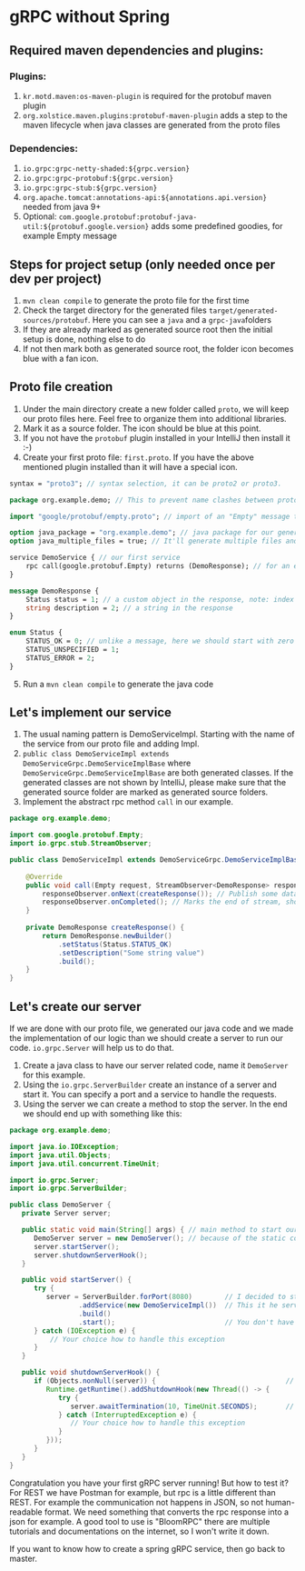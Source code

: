 # gRPC without Spring
## Required maven dependencies and plugins:
### Plugins:
1. `kr.motd.maven:os-maven-plugin` is required for the protobuf maven plugin
2. `org.xolstice.maven.plugins:protobuf-maven-plugin` adds a step to the maven lifecycle when java classes are generated from the proto files

### Dependencies:
1. `io.grpc:grpc-netty-shaded:${grpc.version}`
2. `io.grpc:grpc-protobuf:${grpc.version}`
3. `io.grpc:grpc-stub:${grpc.version}`
4. `org.apache.tomcat:annotations-api:${annotations.api.version}` needed from java 9+
5. Optional: `com.google.protobuf:protobuf-java-util:${protobuf.google.version}` adds some predefined goodies, for example Empty message

## Steps for project setup (only needed once per dev per project)
1. `mvn clean compile` to generate the proto file for the first time
2. Check the target directory for the generated files `target/generated-sources/protobuf`. Here you can see a `java` and a `grpc-java`folders
3. If they are already marked as generated source root then the initial setup is done, nothing else to do
4. If not then mark both as generated source root, the folder icon becomes blue with a fan icon.

## Proto file creation
1. Under the main directory create a new folder called `proto`, we will keep our proto files here. Feel free to organize them into additional libraries.
2. Mark it as a source folder. The icon should be blue at this point.
3. If you not have the `protobuf` plugin installed in your IntelliJ then install it :-)
4. Create your first proto file: `first.proto`. If you have the above mentioned plugin installed than it will have a special icon.

```protobuf
syntax = "proto3"; // syntax selection, it can be proto2 or proto3.

package org.example.demo; // This to prevent name clashes between protocol message types.

import "google/protobuf/empty.proto"; // import of an "Empty" message to be used in our messages. Needs the "com.google.protobuf:protobuf-java-util" dependency

option java_package = "org.example.demo"; // java package for our generated code
option java_multiple_files = true; // It'll generate multiple files and not one for all class

service DemoService { // our first service
    rpc call(google.protobuf.Empty) returns (DemoResponse); // for an empty call we should response with a DemoResponse message
}

message DemoResponse {
    Status status = 1; // a custom object in the response, note: index must be a positive integer
    string description = 2; // a string in the response
}

enum Status {
    STATUS_OK = 0; // unlike a message, here we should start with zero index
    STATUS_UNSPECIFIED = 1;
    STATUS_ERROR = 2;
}
```
5. Run a `mvn clean compile` to generate the java code

## Let's implement our service
1. The usual naming pattern is DemoServiceImpl. Starting with the name of the service from our proto file and adding Impl.
2. `public class DemoServiceImpl extends DemoServiceGrpc.DemoServiceImplBase` where `DemoServiceGrpc.DemoServiceImplBase` are both generated classes.
   If the generated classes are not shown by IntelliJ, please make sure that the generated source folder are marked as generated source folders.
3. Implement the abstract rpc method `call` in our example.
```java
package org.example.demo;

import com.google.protobuf.Empty;
import io.grpc.stub.StreamObserver;

public class DemoServiceImpl extends DemoServiceGrpc.DemoServiceImplBase {
    
    @Override
    public void call(Empty request, StreamObserver<DemoResponse> responseObserver) {
        responseObserver.onNext(createResponse()); // Publish some data to the stream. Never call it after onError or onCompleted
        responseObserver.onCompleted(); // Marks the end of stream, should be the last thing.
    }
    
    private DemoResponse createResponse() {
        return DemoResponse.newBuilder()
            .setStatus(Status.STATUS_OK)
            .setDescription("Some string value")
            .build();
    }
}
```

## Let's create our server
If we are done with our proto file, we generated our java code and we made the implementation of our logic than we should create a server to run our code.
`io.grpc.Server` will help us to do that.
1. Create a java class to have our server related code, name it `DemoServer` for this example.
2. Using the `io.grpc.ServerBuilder` create an instance of a server and start it. You can specify a port and a service to handle the requests.
3. Using the server we can create a method to stop the server. In the end we should end up with something like this:

```java
package org.example.demo;

import java.io.IOException;
import java.util.Objects;
import java.util.concurrent.TimeUnit;

import io.grpc.Server;
import io.grpc.ServerBuilder;

public class DemoServer {
   private Server server;

   public static void main(String[] args) { // main method to start our server :-)
      DemoServer server = new DemoServer(); // because of the static context
      server.startServer();
      server.shutdownServerHook();
   }

   public void startServer() {
      try {
         server = ServerBuilder.forPort(8080)        // I decided to start the server on 8080, but it's your choice
                 .addService(new DemoServiceImpl())  // This it he service we created not long ago
                 .build()
                 .start();                           // You don't have to start this immediately, but in this case there is no reason to wait :-)
      } catch (IOException e) {
          // Your choice how to handle this exception
      }
   }

   public void shutdownServerHook() {
      if (Objects.nonNull(server)) {                                // We should only shutdown the server if it's exists
         Runtime.getRuntime().addShutdownHook(new Thread(() -> {
            try {
               server.awaitTermination(10, TimeUnit.SECONDS);       // Stops our server after 2 minutes
            } catch (InterruptedException e) {
               // Your choice how to handle this exception
            }
         }));
      }
   }
}
```

Congratulation you have your first gRPC server running! But how to test it? For REST we have Postman for example, but rpc is a little different than REST.
For example the communication not happens in JSON, so not human-readable format. We need something that converts the rpc response into a json for example.
A good tool to use is "BloomRPC" there are multiple tutorials and documentations on the internet, so I won't write it down.

If you want to know how to create a spring gRPC service, then go back to master.